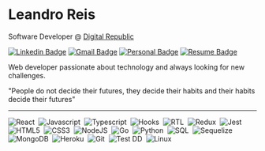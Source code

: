# Leandro Reis

Software Developer @ [Digital Republic](https://www.digitalrepublic.com.br/) 

[![Linkedin Badge](https://img.shields.io/badge/-Leandro%20Reis-166775?style=flat-square&logo=Linkedin&logoColor=white&link=https://www.linkedin.com/in/leandrofcr/)](https://www.linkedin.com/in/leandrofcr) 
[![Gmail Badge](https://img.shields.io/badge/-lleandrofr@gmail.com-166775?style=flat-square&logo=Gmail&logoColor=white&link=mailto:lleandrofr@gmail.com)](mailto:lleandrofr@gmail.com)
[![Personal Badge](https://img.shields.io/badge/-Personal%20Page-166775?style=flat-square&logo=Vercel&logoColor=white&link=https://leandrofcr.vercel.app)](https://leandrofcr.vercel.app)
[![Resume Badge](https://img.shields.io/badge/-Resume-166775?style=flat-square&logo=Read.cv&logoColor=white&link=https://drive.google.com/file/d/1P4zH0p7V8NCveThheONu1Wtr1YUlZgjo/view?usp=sharing)](https://drive.google.com/file/d/1P4zH0p7V8NCveThheONu1Wtr1YUlZgjo/view?usp=sharing)

Web developer passionate about technology and always looking for new challenges.

"People do not decide their futures, they decide their habits and their habits decide their futures"

---

![React](https://img.shields.io/badge/-React-30363d?style=flat-square&logo=react&logoColor=61DAFB)&nbsp;
![Javascript](https://img.shields.io/badge/-Javascript-30363d?style=flat-square&logo=javascript&logoColor=yellow)&nbsp;
![Typescript](https://img.shields.io/badge/-TypeScript-30363d?style=flat-square&logo=typescript&logoColor=3178C6)&nbsp;
![Hooks](https://img.shields.io/badge/-Hooks-30363d?style=flat-square&logo=react&logoColor=61DAFB)&nbsp;
![RTL](https://img.shields.io/badge/-RTL-30363d?style=flat-square&logo=react&logoColor=61DAFB)&nbsp;
![Redux](https://img.shields.io/badge/-Redux-30363d?style=flat-square&logo=redux&logoColor=764ABC)&nbsp;
![Jest](https://img.shields.io/badge/-Jest-30363d?style=flat-square&logo=jest&logoColor=C21325)&nbsp;
![HTML5](https://img.shields.io/badge/-HTML-30363d?style=flat-square&logo=html5&logoColor=E34F26)&nbsp;
![CSS3](https://img.shields.io/badge/-CSS-30363d?style=flat-square&logo=css3&logoColor=1572B6)&nbsp;
![NodeJS](https://img.shields.io/badge/-Node.Js-30363d?style=flat-square&logo=node.js&logoColor=339933)&nbsp;
![Go](https://img.shields.io/badge/-Go-30363d?style=flat-square&logo=go&logoColor=00ADD8)&nbsp;
![Python](https://img.shields.io/badge/-Python-30363d?style=flat-square&logo=python&logoColor=3776AB)&nbsp;
![SQL](https://img.shields.io/badge/-MySQL-30363d?style=flat-square&logo=mysql&logoColor=4479A1)&nbsp;
![Sequelize](https://img.shields.io/badge/-Sequelize-30363d?style=flat-square&logo=sequelize&logoColor=52B0E7)&nbsp;
![MongoDB](https://img.shields.io/badge/-MongoDB-30363d?style=flat-square&logo=mongodb&logoColor=47A248)&nbsp;
![Heroku](https://img.shields.io/badge/-Heroku-30363d?style=flat-square&logo=heroku&logoColor=430098)&nbsp;
![Git](https://img.shields.io/badge/-Git-30363d?style=flat-square&logo=git&logoColor=F05032)&nbsp;
![Test DD](https://img.shields.io/badge/-TDD-30363d?style=flat-square)&nbsp;
![Linux](https://img.shields.io/badge/-Linux-30363d?style=flat-square&logo=linux&logoColor=FCC624)&nbsp;
